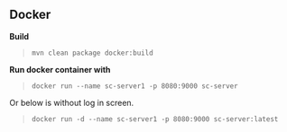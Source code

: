 ## Docker 

**Build**

> `mvn clean package docker:build`

**Run docker container with**

> `docker run --name sc-server1 -p 8080:9000 sc-server`

Or below is without log in screen.

> `docker run -d --name sc-server1 -p 8080:9000 sc-server:latest`

